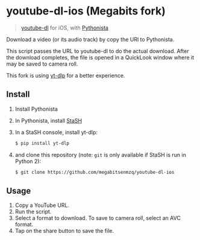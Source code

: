 # youtube-dl-ios (Megabits fork)

> [youtube-dl][youtube-dl] for iOS, with [Pythonista][pythonista]

Download a video (or its audio track) by copy the URl to Pythonista.

This script passes the
URL to youtube-dl to do the actual download. After the download completes, the
file is opened in a QuickLook window where it may be saved to camera roll.

This fork is using [yt-dlp][yt-dlp] for a better experience.

## Install

1. Install Pythonista
2. In Pythonista, install [StaSH][stash]
3. In a StaSH console, install yt-dlp:

    ```sh
    $ pip install yt-dlp
    ```

4. and clone this repository (note: `git` is only available if StaSH is run in
   Python 2):

    ```sh
    $ git clone https://github.com/megabitsenmzq/youtube-dl-ios
    ```


## Usage

1. Copy a YouTube URL.
2. Run the script.
3. Select a format to download. To save to camera roll, select an AVC format.
4. Tap on the share button to save the file.

[youtube-dl]: https://rg3.github.io/youtube-dl/
[yt-dlp]: https://github.com/yt-dlp/yt-dlp
[pythonista]: http://omz-software.com/pythonista/
[stash]:https://github.com/ywangd/stash
